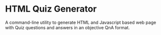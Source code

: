 # HTML Quiz Generator

A command-line utility to generate HTML and Javascript based web page with Quiz questions and answers in an objective QnA format.
